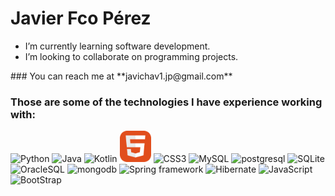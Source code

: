 <h1 aling="center">Javier Fco Pérez</h1>
<p>
  <ul>
    <li>I’m currently learning software development.</li>
    <li>I’m looking to collaborate on programming projects.</li>
  </ul>
</p>
### You can reach me at **javichav1.jp@gmail.com**
<div class='container'>
  <h3>Those are some of the technologies I have experience working with:</h3>
  <img src="https://s3.dualstack.us-east-2.amazonaws.com/pythondotorg-assets/media/community/logos/python-logo-only.png" alt="Python" style="width: 40px; height: auto;">
  <img src="https://brandslogos.com/wp-content/uploads/thumbs/java-logo-vector-1.svg" alt="Java" style="width: 60px; height: auto;">
  <img src="https://seeklogo.com/images/K/kotlin-logo-6A9E0484CA-seeklogo.com.png" alt="Kotlin" style="width: 50px; height: auto;">
  <img src="https://raw.githubusercontent.com/tandpfun/skill-icons/65dea6c4eaca7da319e552c09f4cf5a9a8dab2c8/icons/HTML.svg" alt="HTML5" style="width: 50px; height: auto;">
  <img src="https://upload.wikimedia.org/wikipedia/commons/thumb/6/62/CSS3_logo.svg/800px-CSS3_logo.svg.png" alt="CSS3" style="width: 48px; height: auto;">
  <img src="https://www.mysql.com/common/logos/logo-mysql-170x115.png" alt="MySQL" style="width: 70px; height: auto;">
  <img src="https://upload.wikimedia.org/wikipedia/commons/thumb/2/29/Postgresql_elephant.svg/1985px-Postgresql_elephant.svg.png" alt="postgresql" style="width: 50px; height: auto;">
  <img src="https://1000marcas.net/wp-content/uploads/2021/06/SQLite-Logo-1-1280x720.png" alt="SQLite" style="width: 110px; height: auto;">
  <img src="https://upload.wikimedia.org/wikipedia/fr/thumb/6/68/Oracle_SQL_Developer_logo.svg/1200px-Oracle_SQL_Developer_logo.svg.png" alt="OracleSQL" style="width: 50px; height: auto;">
  <img src="https://www.svgrepo.com/show/331488/mongodb.svg" alt="mongodb" style="width: 50px; height: auto;">
  <img src="https://cdn.worldvectorlogo.com/logos/spring-3.svg" alt="Spring framework" style="width: 50px; height: auto;">
  <img src="https://static-00.iconduck.com/assets.00/hibernate-icon-1965x2048-cl94vxbt.png" alt="Hibernate" style="width: 50px; height: auto;">
  <img src="https://upload.wikimedia.org/wikipedia/commons/thumb/9/99/Unofficial_JavaScript_logo_2.svg/1024px-Unofficial_JavaScript_logo_2.svg.png" alt="JavaScript" style="width: 50px; height: auto;">
  <img src="https://upload.wikimedia.org/wikipedia/commons/b/b2/Bootstrap_logo.svg" alt="BootStrap" style="width: 65px; height: auto;">  
</div>

<!---
WhiteXavi/WhiteXavi is a ✨ special ✨ repository because its `README.md` (this file) appears on your GitHub profile.
You can click the Preview link to take a look at your changes.
--->
